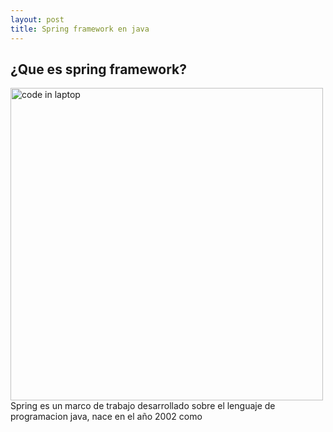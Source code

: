 ```yaml
---
layout: post
title: Spring framework en java
---
```

## ¿Que es spring framework?
<img src="{{ site.baseurl }}/images/2022-08-26/1.jpg" alt="code in laptop" style="width: 500;"/>
Spring es un marco de trabajo desarrollado sobre el lenguaje de programacion java, nace en el año 2002
como 

